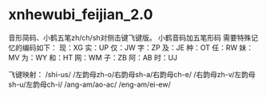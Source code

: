 # xnhewubi_feijian_2.0
音形简码、小鹤五笔zh/ch/sh对侧击键飞键版。
小鹤音码加五笔形码
需要特殊记忆的编码如下：
现：XG 实：UP 仅：JW 字：ZP 及：JE 种：OT 任：RW 妹：MV 为：WY 和：HT 网：WM 子：ZB 阿：AB 时：UJ

飞键映射：
/shi-us/
/左韵母zh-o/右韵母sh-a/右韵母ch-e/
/右韵母zh-v/左韵母sh-u/左韵母ch-i/
/ang-am/ao-ac/
/eng-am/ei-ew/
